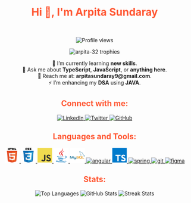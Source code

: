 <h1 align="center" style="color: #FF5733;">Hi 👋, I'm Arpita Sundaray</h1>
<br>

<p align="center">
  <img src="https://komarev.com/ghpvc/?username=arpita-32&label=Profile%20views&color=FF5733&style=flat" alt="Profile views" />
</p>

<p align="center">
  <img src="https://github-trophies.vercel.app/?username=arpita-32&theme=juicyfresh&no-frame=true&margin-w=5" alt="arpita-32 trophies" />
</p>

<div align="center">
  <ul style="list-style:none; padding: 0;">
    <li>🌱 I’m currently learning <b>new skills</b>.</li>
    <li>💬 Ask me about <b>TypeScript</b>, <b>JavaScript</b>, or <b>anything here</b>.</li>
    <li>💌 Reach me at: <b>arpitasundaray9@gmail.com</b>.</li>
    <li>⚡ I’m enhancing my <b>DSA</b> using <b>JAVA</b>.</li>
  </ul>
</div>

<h2 align="center" style="color: #FF5733;">Connect with me:</h2>
<p align="center">
  <a href="https://www.linkedin.com/in/arpita-32" target="_blank">
    <img src="https://raw.githubusercontent.com/rahuldkjain/github-profile-readme-generator/master/src/images/icons/Social/linked-in-alt.svg" alt="LinkedIn" height="40" width="40" />
  </a>
  <a href="https://twitter.com/arpita-32" target="_blank">
    <img src="https://raw.githubusercontent.com/rahuldkjain/github-profile-readme-generator/master/src/images/icons/Social/twitter.svg" alt="Twitter" height="40" width="40" />
  </a>
  <a href="https://github.com/arpita-32" target="_blank">
    <img src="https://raw.githubusercontent.com/rahuldkjain/github-profile-readme-generator/master/src/images/icons/Social/github.svg" alt="GitHub" height="40" width="40" />
  </a>
</p>

<h2 align="center" style="color: #FF5733;">Languages and Tools:</h2>
<p align="center">
  <a href="https://www.w3.org/html/" target="_blank">
    <img src="https://raw.githubusercontent.com/devicons/devicon/master/icons/html5/html5-original-wordmark.svg" alt="html5" width="40" height="40" />
  </a>
  <a href="https://www.w3schools.com/css/" target="_blank">
    <img src="https://raw.githubusercontent.com/devicons/devicon/master/icons/css3/css3-original-wordmark.svg" alt="css3" width="40" height="40" />
  </a>
  <a href="https://developer.mozilla.org/en-US/docs/Web/JavaScript" target="_blank">
    <img src="https://raw.githubusercontent.com/devicons/devicon/master/icons/javascript/javascript-original.svg" alt="javascript" width="40" height="40" />
  </a>
  <a href="https://www.java.com" target="_blank">
    <img src="https://raw.githubusercontent.com/devicons/devicon/master/icons/java/java-original.svg" alt="java" width="40" height="40" />
  </a>
  <a href="https://www.mysql.com/" target="_blank">
    <img src="https://raw.githubusercontent.com/devicons/devicon/master/icons/mysql/mysql-original-wordmark.svg" alt="mysql" width="40" height="40" />
  </a>
  <a href="https://angular.io/" target="_blank">
    <img src="https://cdn.worldvectorlogo.com/logos/angular-icon.svg" alt="angular" width="40" height="40" />
  </a>
  <a href="https://www.typescriptlang.org/" target="_blank">
    <img src="https://raw.githubusercontent.com/devicons/devicon/master/icons/typescript/typescript-original.svg" alt="typescript" width="40" height="40" />
  </a>
  <a href="https://spring.io/" target="_blank">
    <img src="https://www.vectorlogo.zone/logos/springio/springio-icon.svg" alt="spring" width="40" height="40" />
  </a>
  <a href="https://git-scm.com/" target="_blank">
    <img src="https://www.vectorlogo.zone/logos/git-scm/git-scm-icon.svg" alt="git" width="40" height="40" />
  </a>
  <a href="https://www.figma.com/" target="_blank">
    <img src="https://www.vectorlogo.zone/logos/figma/figma-icon.svg" alt="figma" width="40" height="40" />
  </a>
</p>

<h2 align="center" style="color: #FF5733;">Stats:</h2>
<p align="center">
  <img src="https://github-readme-stats.vercel.app/api/top-langs?username=arpita-32&show_icons=true&locale=en&layout=compact&theme=radical" alt="Top Languages" />
  <img src="https://github-readme-stats.vercel.app/api?username=arpita-32&show_icons=true&locale=en&theme=radical" alt="GitHub Stats" />
  <img src="https://github-readme-streak-stats.herokuapp.com/?user=arpita-32&theme=radical" alt="Streak Stats" />
</p>
